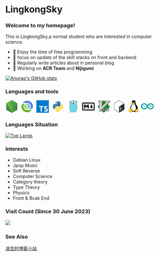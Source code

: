 # LingkongSky
### Welcome to my homepage!
This is LingkongSky,a normal student who are interested in computer science.
- 🌱 Enjoy the time of free programming
- 🤔 focus on update of the skill stacks on front and backend
- 📝 Regularly write articles about in personal blog
- 🔭 Working on **ACR Team** and **Nijigumi**
  
[![Anurag's GitHub stats](https://github-readme-stats-gules-omega.vercel.app/api?username=LingkongSky&show_icons=true&theme=gruvbox&count_private=true)](https://github.com/anuraghazra/github-readme-stats)

### Languages and tools
<div>
  <img src="https://github.com/devicons/devicon/blob/master/icons/nodejs/nodejs-original.svg" title="Nodejs" alt="Nodejs" width="40" height="40"/>&nbsp;
  <img src="https://github.com/devicons/devicon/blob/master/icons/clojure/clojure-original.svg" title="Clojure" alt="Clojure" width="40" height="40"/>&nbsp;
  <img src="https://github.com/devicons/devicon/blob/master/icons/typescript/typescript-original.svg" title="Typescript" alt="Typescript" width="40" height="40"/>&nbsp;
  <img src="https://github.com/devicons/devicon/blob/master/icons/python/python-original.svg"  title="Python" alt="Python" width="40" height="40"/>&nbsp;
  <img src="https://github.com/devicons/devicon/blob/master/icons/go/go-original.svg" width="40" height="40"/>&nbsp;
  <img src="https://github.com/devicons/devicon/blob/master/icons/markdown/markdown-original.svg" width="40" height="40"/>&nbsp;
  <img src="https://github.com/devicons/devicon/blob/master/icons/vim/vim-original.svg" width="40" height="40"/>&nbsp;
  <img src="https://github.com/devicons/devicon/blob/master/icons/bash/bash-original.svg" width="40" height="40"/>
  <img src="https://github.com/devicons/devicon/blob/master/icons/linux/linux-original.svg" title="Linux" alt="Linux" width="40" height="40"/>
  <img src="https://github.com/devicons/devicon/blob/master/icons/arduino/arduino-original.svg" width="40" height="40"/>&nbsp;
</div>


### Languages Situation
[![Top Langs](https://github-readme-stats.vercel.app/api/top-langs/?username=Lingkongsky)](https://github.com/anuraghazra/github-readme-stats)


### Interests
- Debian Linux
- Jpop Music
- Soft Reverse
- Computer Science
- Category theory
- Type Theory
- Physics
- Front & Bcak End


### Visit Count (Since 30 June 2023)
![](https://count.getloli.com/get/@LingkongSky?theme=moebooru)

### See Also
[凌空的博客小站](https://www.skyblogs.xyz "凌空的博客小站")

